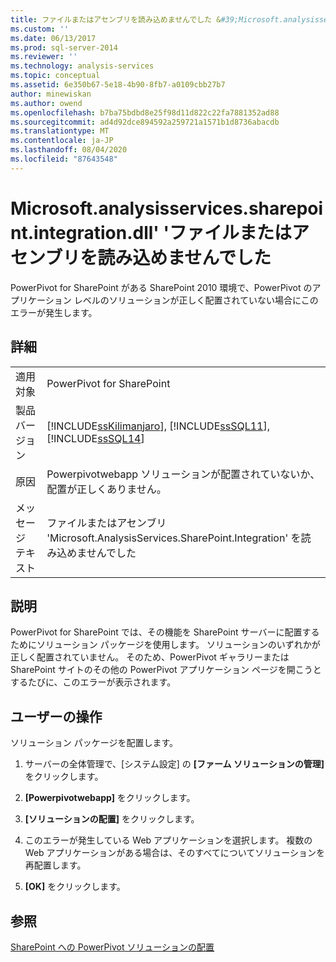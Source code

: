 ```yaml
---
title: ファイルまたはアセンブリを読み込めませんでした &#39;Microsoft.analysisservices.sharepoint.integration.dll&#39; |Microsoft Docs
ms.custom: ''
ms.date: 06/13/2017
ms.prod: sql-server-2014
ms.reviewer: ''
ms.technology: analysis-services
ms.topic: conceptual
ms.assetid: 6e350b67-5e18-4b90-8fb7-a0109cbb27b7
author: minewiskan
ms.author: owend
ms.openlocfilehash: b7ba75bdbd8e25f98d11d822c22fa7881352ad88
ms.sourcegitcommit: ad4d92dce894592a259721a1571b1d8736abacdb
ms.translationtype: MT
ms.contentlocale: ja-JP
ms.lasthandoff: 08/04/2020
ms.locfileid: "87643548"
---
```

# <a name="could-not-load-file-or-assembly-39microsoftanalysisservicessharepointintegration39"></a>Microsoft.analysisservices.sharepoint.integration.dll&#39; &#39;ファイルまたはアセンブリを読み込めませんでした
  PowerPivot for SharePoint がある SharePoint 2010 環境で、PowerPivot のアプリケーション レベルのソリューションが正しく配置されていない場合にこのエラーが発生します。  
  
## <a name="details"></a>詳細  
  
|||  
|-|-|  
|適用対象|PowerPivot for SharePoint|  
|製品バージョン|[!INCLUDE[ssKilimanjaro](../../includes/sskilimanjaro-md.md)], [!INCLUDE[ssSQL11](../../includes/sssql11-md.md)], [!INCLUDE[ssSQL14](../../includes/sssql14-md.md)]|  
|原因|Powerpivotwebapp ソリューションが配置されていないか、配置が正しくありません。|  
|メッセージ テキスト|ファイルまたはアセンブリ 'Microsoft.AnalysisServices.SharePoint.Integration' を読み込めませんでした|  
  
## <a name="explanation"></a>説明  
 PowerPivot for SharePoint では、その機能を SharePoint サーバーに配置するためにソリューション パッケージを使用します。 ソリューションのいずれかが正しく配置されていません。 そのため、PowerPivot ギャラリーまたは SharePoint サイトのその他の PowerPivot アプリケーション ページを開こうとするたびに、このエラーが表示されます。  
  
## <a name="user-action"></a>ユーザーの操作  
 ソリューション パッケージを配置します。  
  
1.  サーバーの全体管理で、[システム設定] の **[ファーム ソリューションの管理]** をクリックします。  
  
2.  **[Powerpivotwebapp]** をクリックします。  
  
3.  **[ソリューションの配置]** をクリックします。  
  
4.  このエラーが発生している Web アプリケーションを選択します。 複数の Web アプリケーションがある場合は、そのすべてについてソリューションを再配置します。  
  
5.  **[OK]** をクリックします。  
  
## <a name="see-also"></a>参照  
 [SharePoint への PowerPivot ソリューションの配置](deploy-power-pivot-solutions-to-sharepoint.md)  
  
  
